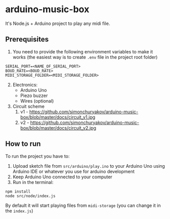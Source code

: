# arduino-music-box

It's Node.js + Arduino project to play any midi file.

## Prerequisites

1. You need to provide the following environment variables to make it works (the easiest way is to create `.env` file in the project root folder)

```
SERIAL_PORT=<NAME_OF_SERIAL_PORT>
BOUD_RATE=<BOUD_RATE>
MIDI_STORAGE_FOLDER=<MIDI_STORAGE_FOLDER>
```

2. Electronics:
   - Arduino Uno
   - Piezo buzzer
   - Wires (optional)
3. Circuit scheme
   1. v1 - https://github.com/simonchuryakov/arduino-music-box/blob/master/docs/circuit_v1.jpg
   2. v2 - https://github.com/simonchuryakov/arduino-music-box/blob/master/docs/circuit_v2.jpg

## How to run

To run the project you have to:

1. Upload sketch file from `src/arduino/play.ino` to your Arduino Uno using Arduino IDE or whatever you use for arduino development
2. Keep Arduino Uno connected to your computer
3. Run in the terminal:

```
npm install
node src/node/index.js
```

By default it will start playing files from `midi-storage` (you can change it in the `index.js`)
